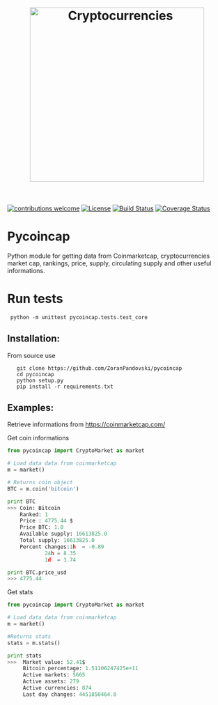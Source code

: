 
<h1 align="center">
	<img width="400" src="https://cdn-images-1.medium.com/max/1024/1*TY0eUcLT6us5Jz1VT1Tymg.jpeg" alt="Cryptocurrencies">
	<br>
	<br>
</h1>

[![contributions welcome](https://img.shields.io/badge/contributions-welcome-brightgreen.svg?style=flat)](https://github.com/ZoranPandovski/pycoincap/issues)
[![License](https://img.shields.io/badge/license-MIT%20License-brightgreen.svg)](https://opensource.org/licenses/MIT)
[![Build Status](https://travis-ci.org/ZoranPandovski/pycoincap.svg?branch=master)](https://github.com/ZoranPandovski/pycoincap)
[![Coverage Status](https://coveralls.io/repos/github/ZoranPandovski/pycoincap/badge.svg?branch=master)](https://coveralls.io/github/ZoranPandovski/pycoincap?branch=master)

# Pycoincap
Python module for getting data from Coinmarketcap, cryptocurrencies market cap, rankings, price, supply, circulating supply and other useful informations.



# Run tests
```
 python -m unittest pycoincap.tests.test_core
```

## Installation:

From source use
```
   git clone https://github.com/ZoranPandovski/pycoincap
   cd pycoincap
   python setup.py
   pip install -r requirements.txt
```

## Examples:
Retrieve informations from https://coinmarketcap.com/

Get coin informations
```python
from pycoincap import CryptoMarket as market

# Load data data from coinmarketcap
m = market()

# Returns coin object
BTC = m.coin('bitcoin')

print BTC
>>> Coin: Bitcoin
    Ranked: 1
    Price : 4775.44 $
    Price BTC: 1.0
    Available supply: 16613825.0
    Total supply: 16613825.0
    Percent changes:1h  = -0.89
            24h = 8.35
            1d  = 3.74

print BTC.price_usd
>>> 4775.44
```

Get stats
```python
from pycoincap import CryptoMarket as market

# Load data data from coinmarketcap
m = market()

#Returns stats
stats = m.stats()

print stats
>>>  Market value: 52.41$
     Bitcoin percentage: 1.51106247425e+11
     Active markets: 5665
     Active assets: 279
     Active currencies: 874
     Last day changes: 4451850464.0
```
